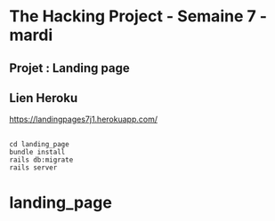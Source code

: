 # The Hacking Project - Semaine 7 - mardi

## Projet : Landing page


## Lien Heroku
https://landingpages7j1.herokuapp.com/


##


```
cd landing_page
bundle install
rails db:migrate
rails server
```
# landing_page
